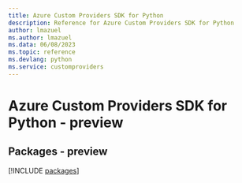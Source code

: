 ```yaml
---
title: Azure Custom Providers SDK for Python
description: Reference for Azure Custom Providers SDK for Python
author: lmazuel
ms.author: lmazuel
ms.data: 06/08/2023
ms.topic: reference
ms.devlang: python
ms.service: customproviders
---
```

# Azure Custom Providers SDK for Python - preview
## Packages - preview
[!INCLUDE [packages](custom-providers-index.md)]